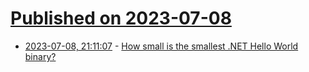 # [Published on 2023-07-08](index.md)

* [2023-07-08, 21:11:07](https://lobste.rs/s/ohjvhc/how_small_is_smallest_net_hello_world) - [How small is the smallest .NET Hello World binary?](https://blog.washi.dev/posts/tinysharp/)

